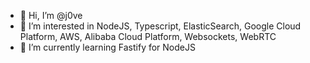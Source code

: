 - 👋 Hi, I’m @j0ve
- 👀 I’m interested in NodeJS, Typescript, ElasticSearch, Google Cloud Platform, AWS, Alibaba Cloud Platform, Websockets, WebRTC
- 🌱 I’m currently learning Fastify for NodeJS

<!---
j0ve/j0ve is a ✨ special ✨ repository because its `README.md` (this file) appears on your GitHub profile.
You can click the Preview link to take a look at your changes.
--->
